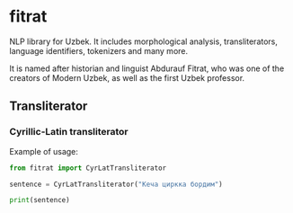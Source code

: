 # fitrat
NLP library for Uzbek. It includes morphological analysis, transliterators, language identifiers, tokenizers and many more. 

It is named after historian and linguist Abdurauf Fitrat, who was one of the creators of Modern Uzbek, as well as the first Uzbek professor. 

## Transliterator

### Cyrillic-Latin transliterator

Example of usage:

```python
from fitrat import CyrLatTransliterator

sentence = CyrLatTransliterator("Кеча циркка бордим")

print(sentence)
```
